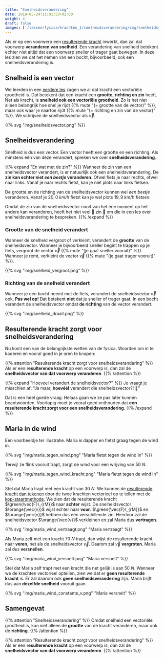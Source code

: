 ```yaml
---
title: "Snelheidsverandering"
date: 2019-05-24T11:01:53+02:00
weight: 4
draft: false
images: ['/lessen/fysica/krachten_1/snelheidsverandering/img/snelheidsvector.png', '/lessen/fysica/krachten_1/snelheidsverandering/img/snelheid_vergroot.png', '/lessen/fysica/krachten_1/snelheidsverandering/img/snelheid_draait.png']
---
```

Als er op een voorwerp een [resulterende kracht](../resulterende_kracht)
inwerkt, dan zal dat voorwerp **veranderen van snelheid**. Een verandering van
snelheid betekent echter niet altijd dat een voorwerp sneller of trager gaat
bewegen. In deze les zien we dat het nemen van een bocht, bijvoorbeeld, ook een
snelheidsverandering is.

## Snelheid is een vector
We leerden in een [eerdere les](../krachtvector) zagen we al dat kracht een
vectoriële grootheid is. Dat betekent dat een kracht een **grootte, richting en
zin** heeft. Net als kracht, is **snelheid ook een vectoriële grootheid**. Zo
is het niet alleen belangrijk hoe snel je rijdt
{{% mute "(= grootte van de vector)" %}}, maar ook waar je naartoe rijdt
{{% mute "(= richting en zin van de vector)" %}}. We schrijven de
snelheidsvector als $\vec{v}$.

{{% svg "img/snelheidsvector.png" %}}

## Snelheidsverandering
Snelheid is dus een vector. Een vector heeft een grootte en een richting. Als minstens één van deze verandert, spreken we over **snelheidsverandering**.

{{% expand "En wat met de zin?" %}}
Wanneer de zin van een snelheidsvector verandert, is er natuurlijk ook een snelheidsverandering. De **zin kan echter niet *een beetje* veranderen**. Ofwel fiets je naar rechts, ofwel naar links. Vanaf je naar rechts fietst, kan je niet plots naar links fietsen.

De grootte en de richting van de snelheidsvector kunnen wel *een beetje* veranderen. Vanaf je $20{,} 0~\si{km/h}$ fietst kan je wel plots $19{,}9~\si{km/h}$ fietsen.

Omdat de zin van de snelheidsvector nooit van het ene moment op het andere kan veranderen, heeft het niet veel 🤡 zin 🤡 om die in een les over snelheidsverandering te bespreken.
{{% /expand %}}

### Grootte van de snelheid verandert
Wanneer de snelheid vergroot of verkleint, verandert de **grootte** van de snelheidsvector. Wanneer je bijvoorbeeld sneller begint te trappen op je fiets, vergroot de vector $\vec{v}$ {{% mute "(je gaat sneller vooruit)" %}}. Wanneer je remt, verkleint de vector $\vec{v}$ {{% mute "(je gaat trager vooruit)" %}}.

{{% svg "img/snelheid_vergroot.png" %}}

### Richting van de snelheid verandert
Wanneer je een bocht neemt met de fiets, verandert de snelheidsvector $\vec{v}$ ook. **Pas wel op!** Dat betekent **niet** dat je sneller of trager gaat. In een bocht verandert de snelheidsvector omdat **de richting** van de vector verandert.

{{% svg "img/snelheid_draait.png" %}}


## Resulterende kracht zorgt voor snelheidsverandering
Nu komt een van de belangrijkste wetten van de fysica. Woorden om in te kaderen en vooral goed in je oren te knopen:

{{% attention "Resulterende kracht zorgt voor snelheidsverandering" %}}
Als er een **resulterende kracht** op een voorwerp is, dan zal de **snelheidsvector van dat voorwerp veranderen**.
{{% /attention %}}

{{% expand "Hoeveel verandert de snelheidsvector?" %}}
Je vraagt je misschien af: "Ja maar, **hoevéél** verandert die snelheidsvector?! 🤔"

Dat is een heel goede vraag. Helaas gaan we ze pas later kunnen beantwoorden. Voorlopig moet je vooral goed onthouden dat **een resulterende kracht zorgt voor een snelheidsverandering**.
{{% /expand %}}

## Maria in de wind
Een voorbeeldje ter illustratie. Maria is dapper en fietst graag tegen de wind in.

{{% svg "img/maria_tegen_wind.png" "Maria fietst tegen de wind in" %}}

Terwijl ze flink vooruit trapt, zorgt de wind voor een wrijving van $50~\si{N}$.

{{% svg "img/maria_tegen_wind_kracht.png" "Maria fietst tegen de wind in" %}}

Stel dat Maria trapt met een kracht van $30~\si{N}$. We kunnen de
[resulterende kracht dan
tekenen](../resulterende_kracht#resulterende-kracht-tekenen) door de twee krachten
vectorieel op te tellen met de
[kop-staartmethode](../../../wiskunde/vector_1/grafisch_optellen/#kop-staartmethode).
We zien dat de resulterende kracht $\green{\vec{F}\_{rM}}$ naar **achter**
wijst. De snelheidsvector $\orange{\vec{v}}$ wijst echter naar **voor**.
$\green{\vec{F}\_{rM}}$ en $\orange{\vec{v}}$ hebben dus een verschillende zin.
Hierdoor zal de snelheidsvector $\orange{\vec{v}}$ verkleinen en zal Maria dus
**vertragen**.

{{% svg "img/maria_wind_vertraagt.png" "Maria vertraagt" %}}

Als Maria zelf met een kracht $70~\si{N}$ trapt, dan wijst de resulterende
kracht naar **voren**, net als de snelheidsvector $\vec{v}$. Daarom zal
$\vec{v}$ **vergroten**. Maria zal dus **versnellen**.

{{% svg "img/maria_wind_versnelt.png" "Maria versnelt" %}}

Stel dat Maria zelf trapt met een kracht die net gelijk is aan $50~\si{N}$.
Wanneer we de krachten vectorieel optellen, zien we dat er **geen resulterende
kracht** is. Er zal daarom ook **geen snelheidsverandering** zijn. Maria blijft
dus aan **dezelfde snelheid** vooruit gaan.

{{% svg "img/maria_wind_constante_v.png" "Maria versnelt" %}}


## Samengevat

{{% attention "Snelheidsverandering" %}}
Omdat snelheid een vectoriële grootheid is, kan niet alleen de **grootte** van de kracht veranderen, maar ook de **richting**.
{{% /attention %}}

{{% attention "Resulterende kracht zorgt voor snelheidsverandering" %}}
Als er een **resulterende kracht** op een voorwerp is, dan zal de **snelheidsvector van dat voorwerp veranderen**.
{{% /attention %}}
